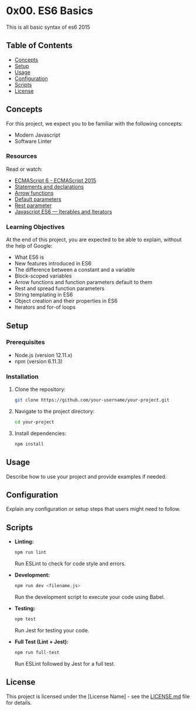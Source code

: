 # 0x00. ES6 Basics
This is all basic syntax of es6 2015

## Table of Contents

- [Concepts](#concepts)
- [Setup](#setup)
- [Usage](#usage)
- [Configuration](#configuration)
- [Scripts](#scripts)
- [License](#license)

## Concepts

For this project, we expect you to be familiar with the following concepts:

- Modern Javascript
- Software Linter

### Resources

Read or watch:

- [ECMAScript 6 - ECMAScript 2015](https://www.w3schools.com/js/js_es6.asp)
- [Statements and declarations](https://developer.mozilla.org/en-US/docs/Web/JavaScript/Reference/Statements)
- [Arrow functions](https://developer.mozilla.org/en-US/docs/Web/JavaScript/Reference/Functions/Arrow_functions)
- [Default parameters](https://developer.mozilla.org/en-US/docs/Web/JavaScript/Reference/Functions/Default_parameters)
- [Rest parameter](https://developer.mozilla.org/en-US/docs/Web/JavaScript/Reference/Functions/rest_parameters)
- [Javascript ES6 — Iterables and Iterators](https://codeburst.io/a-simple-guide-to-es6-iterators-in-javascript-with-examples-189d052c3d8e)

### Learning Objectives

At the end of this project, you are expected to be able to explain, without the help of Google:

- What ES6 is
- New features introduced in ES6
- The difference between a constant and a variable
- Block-scoped variables
- Arrow functions and function parameters default to them
- Rest and spread function parameters
- String templating in ES6
- Object creation and their properties in ES6
- Iterators and for-of loops

## Setup

### Prerequisites

- Node.js (version 12.11.x)
- npm (version 6.11.3)

### Installation

1. Clone the repository:

   ```bash
   git clone https://github.com/your-username/your-project.git
   ```

2. Navigate to the project directory:

   ```bash
   cd your-project
   ```

3. Install dependencies:

   ```bash
   npm install
   ```

## Usage

Describe how to use your project and provide examples if needed.

## Configuration

Explain any configuration or setup steps that users might need to follow.

## Scripts

- **Linting:**

  ```bash
  npm run lint
  ```

  Run ESLint to check for code style and errors.

- **Development:**

  ```bash
  npm run dev <filename.js>
  ```

  Run the development script to execute your code using Babel.

- **Testing:**

  ```bash
  npm test
  ```

  Run Jest for testing your code.

- **Full Test (Lint + Jest):**

  ```bash
  npm run full-test
  ```

  Run ESLint followed by Jest for a full test.


## License

This project is licensed under the [License Name] - see the [LICENSE.md](LICENSE.md) file for details.